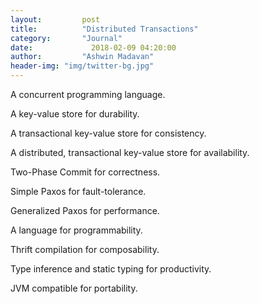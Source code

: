 ```yaml
---
layout:			post
title:			"Distributed Transactions"
category:		"Journal"
date:			  2018-02-09 04:20:00
author:			"Ashwin Madavan"
header-img: "img/twitter-bg.jpg"
---
```


A concurrent programming language.

A key-value store for durability.

A transactional key-value store for consistency.

A distributed, transactional key-value store for availability.

  Two-Phase Commit for correctness.

  Simple Paxos for fault-tolerance.

  Generalized Paxos for performance.

A language for programmability.

  Thrift compilation for composability.

  Type inference and static typing for productivity.

  JVM compatible for portability.
  
  
